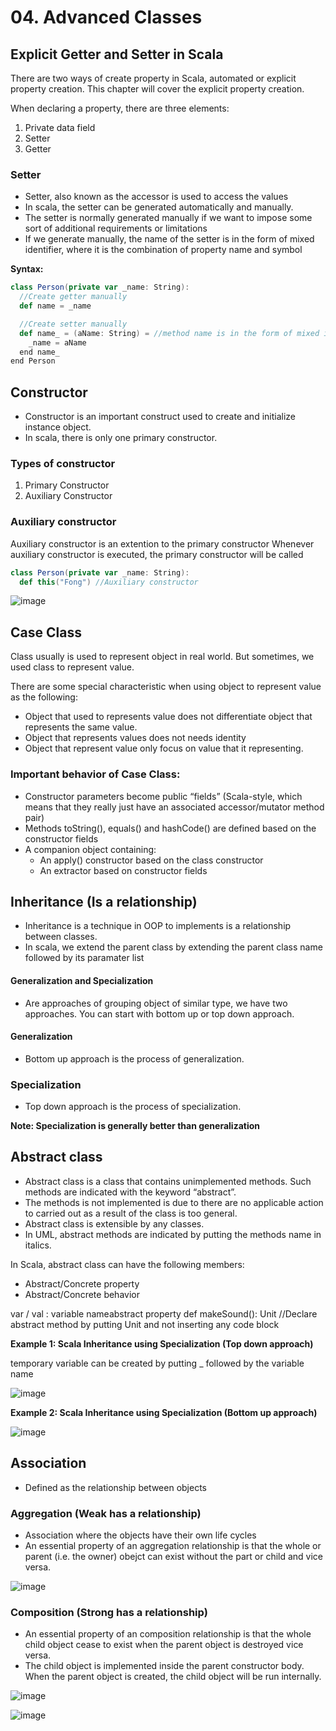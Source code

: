 # 04. Advanced Classes

## Explicit Getter and Setter in Scala
There are two ways of create property in Scala, automated or explicit property creation. This chapter will cover the explicit property creation.

When declaring a property, there are three elements:
1. Private data field
2. Setter
3. Getter

### Setter
- Setter, also known as the accessor is used to access the values
- In scala, the setter can be generated automatically and manually.
- The setter is normally generated manually if we want to impose some sort of additional requirements or limitations
- If we generate manually, the name of the setter is in the form of mixed identifier, where it is the combination of property name and symbol

**Syntax:**

```scala
class Person(private var _name: String):
  //Create getter manually
  def name = _name

  //Create setter manually
  def name_ = (aName: String) = //method name is in the form of mixed identifier
    _name = aName
  end name_
end Person
```

## Constructor
- Constructor is an important construct used to create and initialize instance object.
- In scala, there is only one primary constructor.

### Types of constructor
1. Primary Constructor
2. Auxiliary Constructor
   
### Auxiliary constructor
Auxiliary constructor is an extention to the primary constructor
Whenever auxiliary constructor is executed, the primary constructor will be called

```scala
class Person(private var _name: String):
  def this("Fong") //Auxiliary constructor
```

![image](https://github.com/user-attachments/assets/7846d8f6-1f9c-4751-8b80-938fceade2e9)

## Case Class
Class usually is used to represent object in real world. But sometimes, we used class to represent value. 

There are some special characteristic when using object to represent value as the following:
- Object that used to represents value does not differentiate object that represents the same value.
- Object that represents values does not needs identity
- Object that represent value only focus on value that it representing.

### Important behavior of Case Class:
- Constructor parameters become public “fields” (Scala-style, which means that they really just have an associated accessor/mutator method pair)
- Methods toString(), equals() and hashCode() are defined based on the constructor fields
- A companion object containing:
  - An apply() constructor based on the class constructor
  - An extractor based on constructor fields



## Inheritance (Is a relationship)
- Inheritance is a technique in OOP to implements is a relationship between classes.
- In scala, we extend the parent class by extending the parent class name followed by its paramater list

#### Generalization and Specialization
- Are approaches of grouping object of similar type, we have two approaches. You can start with bottom up or top down approach.

#### Generalization
- Bottom up approach is the process of generalization. 

### Specialization
- Top down approach is the process of specialization. 

**Note: Specialization is generally better than generalization**

## Abstract class
- Abstract class is a class that contains unimplemented methods. Such methods are indicated with the keyword “abstract”.
- The methods is not implemented is due to there are no applicable action to carried out as a result of the class is too general.
- Abstract class is extensible by any classes.
- In UML, abstract methods are indicated by putting the methods name in italics.

In Scala, abstract class can have the following members:
- Abstract/Concrete property
- Abstract/Concrete behavior

var / val : variable nameabstract property
def makeSound(): Unit //Declare abstract method by putting Unit and not inserting any code block

**Example 1: Scala Inheritance using Specialization (Top down approach)**

temporary variable can be created by putting _ followed by the variable name

![image](https://github.com/user-attachments/assets/7c438d92-0e38-48d8-b353-e7b37e64b785)

**Example 2: Scala Inheritance using Specialization (Bottom up approach)**

![image](https://github.com/user-attachments/assets/c53a99be-5f7f-44f8-9948-05febc040d89)

## Association
- Defined as the relationship between objects

### Aggregation (Weak has a relationship)
- Association where the objects have their own life cycles
- An essential property of an aggregation relationship is that the whole or parent (i.e. the owner) obejct can exist without the part or child and vice versa.  

![image](https://github.com/user-attachments/assets/6c2b94cb-f881-4c5b-8cbf-bdbf6a4be725)

### Composition (Strong has a relationship)
- An essential property of an composition relationship is that the whole child object cease to exist when the parent object is destroyed vice versa.
- The child object is implemented inside the parent constructor body. When the parent object is created, the child object will be run internally.

![image](https://github.com/user-attachments/assets/c85aa2dd-0c62-40c7-b674-fa8f5c906845)

![image](https://github.com/user-attachments/assets/f5c496ee-02e8-4fe8-9c1d-983fab420666)






